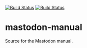 [![Build Status](https://travis-ci.com/mastodon-sc/mastodon-manual.svg?branch=master)](https://travis-ci.com/mastodon-sc/mastodon-manual)
[![Build Status](https://img.shields.io/badge/PDF-latest-orange.svg?style=flat)](https://github.com/mastodon-sc/mastodon-manual/blob/master-pdf/MastodonManual.pdf)

# mastodon-manual
Source for the Mastodon manual.
